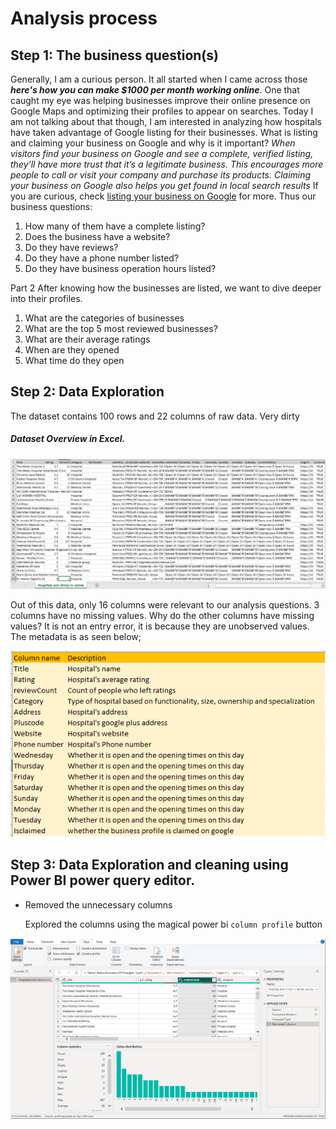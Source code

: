 # Analysis process
## Step 1: The business question(s)
Generally, I am a curious person. It all started when I came across those **_here's how  you can make $1000 per month working online_**. One that caught my eye was helping businesses improve their online presence on Google Maps and optimizing their profiles to appear on searches. Today I am not talking about that though, I am interested in analyzing how hospitals have taken advantage of Google listing for their businesses.
What is listing and claiming your business on Google and why is it important?
_When visitors find your business on Google and see a complete, verified listing, they’ll have more trust that it’s a legitimate business. This encourages more people to call or visit your company and purchase its products. Claiming your business on Google also helps you get found in local search results_ 
If you are curious, check [listing your business on Google](https://www.indeed.com/hire/c/info/claim-business-google#:~:text=If%20you%20claim%20a%20business%20on%20Google%2C%20it%20comes%20up,appears%20on%20your%20business%20listing.) for more.
 Thus our business questions:
1. How many of them have a complete listing?
2. Does the business have a website?
3. Do they have reviews?
4. Do they have a phone number listed?
5. Do they have business operation hours listed?

Part 2
After knowing how the businesses are listed, we want to dive deeper into their profiles.
1. What are the categories of businesses
2. What are the top 5 most reviewed businesses?
3. What are their average ratings
4. When are they opened
5. What time do they open

## Step 2: Data Exploration
The dataset contains 100 rows and 22 columns of raw data. Very dirty
##### Dataset Overview in Excel.
![image](https://github.com/WAKIOM/Westlands-hospitals/blob/main/images/westlands%20hospitals%20dataset.png) 

Out of this data, only 16 columns were relevant to our analysis questions. 
3 columns have no missing values. Why do the other columns have missing values? It is not an entry error, it is because they are unobserved values.
The metadata is as seen below;  

![image](https://github.com/WAKIOM/Westlands-hospitals/blob/main/images/medatata.png)
## Step 3: Data Exploration and cleaning using Power BI power query editor.
- Removed the unnecessary columns
  
  Explored the columns using the magical power bi `column profile` button
  
![column profile](https://github.com/WAKIOM/Westlands-hospitals/blob/main/images/Column%20profile.png)


